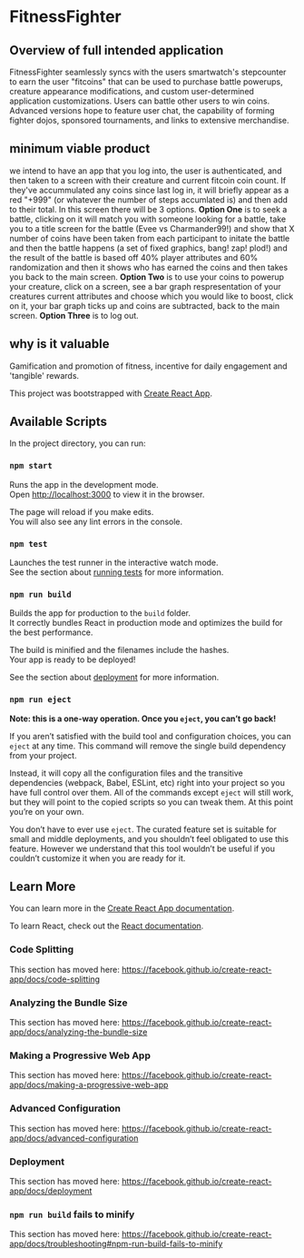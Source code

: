 # FitnessFighter

## Overview of full intended application
FitnessFighter seamlessly syncs with the users smartwatch's stepcounter to earn the user "fitcoins" that can be used to purchase battle powerups, creature appearance modifications, and custom user-determined application customizations. Users can battle other users to win coins. Advanced versions hope to feature user chat, the capability of forming fighter dojos, sponsored tournaments, and links to extensive merchandise.

## minimum viable product
we intend to have an app that you log into, the user is authenticated, and then taken to a screen with their creature and current fitcoin coin count. If they've accummulated any coins since last log in, it will briefly appear as a red "+999" (or whatever the number of steps accumlated is) and then add to their total. In this screen there will be 3 options. **Option One** is to seek a battle, clicking on it will match you with someone looking for a battle, take you to a title screen for the battle (Evee vs Charmander99!) and show that X number of coins have been taken from each participant to initate the battle and then the battle happens (a set of fixed graphics, bang! zap! plod!) and the result of the battle is based off 40% player attributes and 60% randomization and then it shows who has earned the coins and then takes you back to the main screen. **Option Two** is to use your coins to powerup your creature, click on a screen, see a bar graph respresentation of your creatures current attributes and choose which you would like to boost, click on it, your bar graph ticks up and coins are subtracted, back to the main screen. **Option Three** is to log out.

## why is it valuable
Gamification and promotion of fitness, incentive for daily engagement and 'tangible' rewards.

This project was bootstrapped with [Create React App](https://github.com/facebook/create-react-app).

## Available Scripts

In the project directory, you can run:

### `npm start`

Runs the app in the development mode.<br />
Open [http://localhost:3000](http://localhost:3000) to view it in the browser.

The page will reload if you make edits.<br />
You will also see any lint errors in the console.

### `npm test`

Launches the test runner in the interactive watch mode.<br />
See the section about [running tests](https://facebook.github.io/create-react-app/docs/running-tests) for more information.

### `npm run build`

Builds the app for production to the `build` folder.<br />
It correctly bundles React in production mode and optimizes the build for the best performance.

The build is minified and the filenames include the hashes.<br />
Your app is ready to be deployed!

See the section about [deployment](https://facebook.github.io/create-react-app/docs/deployment) for more information.

### `npm run eject`

**Note: this is a one-way operation. Once you `eject`, you can’t go back!**

If you aren’t satisfied with the build tool and configuration choices, you can `eject` at any time. This command will remove the single build dependency from your project.

Instead, it will copy all the configuration files and the transitive dependencies (webpack, Babel, ESLint, etc) right into your project so you have full control over them. All of the commands except `eject` will still work, but they will point to the copied scripts so you can tweak them. At this point you’re on your own.

You don’t have to ever use `eject`. The curated feature set is suitable for small and middle deployments, and you shouldn’t feel obligated to use this feature. However we understand that this tool wouldn’t be useful if you couldn’t customize it when you are ready for it.

## Learn More

You can learn more in the [Create React App documentation](https://facebook.github.io/create-react-app/docs/getting-started).

To learn React, check out the [React documentation](https://reactjs.org/).

### Code Splitting

This section has moved here: https://facebook.github.io/create-react-app/docs/code-splitting

### Analyzing the Bundle Size

This section has moved here: https://facebook.github.io/create-react-app/docs/analyzing-the-bundle-size

### Making a Progressive Web App

This section has moved here: https://facebook.github.io/create-react-app/docs/making-a-progressive-web-app

### Advanced Configuration

This section has moved here: https://facebook.github.io/create-react-app/docs/advanced-configuration

### Deployment

This section has moved here: https://facebook.github.io/create-react-app/docs/deployment

### `npm run build` fails to minify

This section has moved here: https://facebook.github.io/create-react-app/docs/troubleshooting#npm-run-build-fails-to-minify
